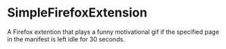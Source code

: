 # SimpleFirefoxExtension
A Firefox extention that plays a funny motivational gif if the specified page in the manifest is left idle for 30 seconds. 
